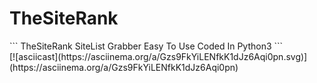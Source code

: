 # TheSiteRank
<td>
```
TheSiteRank SiteList Grabber
Easy To Use
Coded In Python3
```
</td>
<br>
[![asciicast](https://asciinema.org/a/Gzs9FkYiLENfkK1dJz6Aqi0pn.svg)](https://asciinema.org/a/Gzs9FkYiLENfkK1dJz6Aqi0pn)

